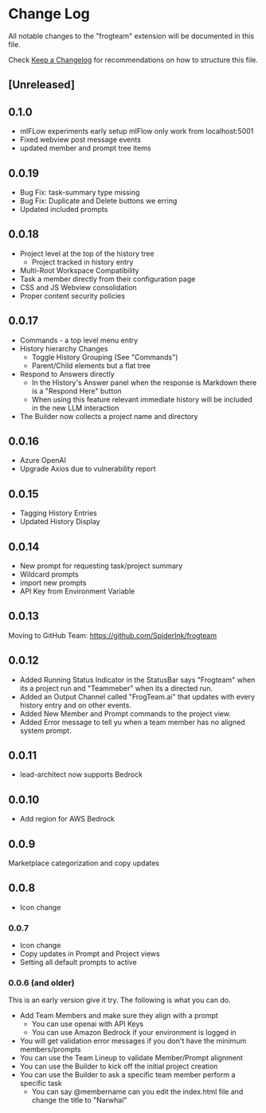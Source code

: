 # Change Log

All notable changes to the "frogteam" extension will be documented in this file.

Check [Keep a Changelog](http://keepachangelog.com/) for recommendations on how to structure this file.

## [Unreleased]

## 0.1.0
- mlFLow experiments early setup mlFlow only work from localhost:5001
- Fixed webview post message events
- updated member and prompt tree items

## 0.0.19
- Bug Fix: task-summary type missing
- Bug Fix: Duplicate and Delete buttons we erring
- Updated included prompts

## 0.0.18
- Project level at the top of the history tree
    - Project tracked in history entry
- Multi-Root Workspace Compatibility
- Task a member directly from their configuration page
- CSS and JS Webview consolidation
- Proper content security policies

## 0.0.17
- Commands - a top level menu entry
- History hierarchy Changes 
    - Toggle History Grouping (See "Commands")
    - Parent/Child elements but a flat tree
- Respond to Answers directly
    - In the History's Answer panel when the response is Markdown there is a "Respond Here" button
    - When using this feature relevant immediate history will be included in the new LLM interaction
- The Builder now collects a project name and directory

## 0.0.16
- Azure OpenAI  
- Upgrade Axios due to vulnerability report

## 0.0.15
- Tagging History Entries
- Updated History Display

## 0.0.14
- New prompt for requesting task/project summary
- Wildcard prompts
- import new prompts
- API Key from Environment Variable

## 0.0.13
Moving to GitHub Team: https://github.com/SpiderInk/frogteam

## 0.0.12
- Added Running Status Indicator in the StatusBar says "Frogteam" when its a project run and "Teammeber" when its a directed run.
- Added an Output Channel called "FrogTeam.ai" that updates with every history entry and on other events.
- Added New Member and Prompt commands to the project view.
- Added Error message to tell yu when a team member has no aligned system prompt.
## 0.0.11
- lead-architect now supports Bedrock

## 0.0.10
- Add region for AWS Bedrock

## 0.0.9
Marketplace categorization and copy updates

## 0.0.8
- Icon change

### 0.0.7
- Icon change
- Copy updates in Prompt and Project views
- Setting all default prompts to active

### 0.0.6 (and older)
This is an early version give it try. The following is what you can do.
- Add Team Members and make sure they align with a prompt
    - You can use openai with API Keys
    - You can use Amazon Bedrock if your environment is logged in
- You will get validation error messages if you don't have the minimum members/prompts
- You can use the Team Lineup to validate Member/Prompt alignment
- You can use the Builder to kick off the initial project creation
- You can use the Builder to ask a specific team member perform a specific task
    - You can say @membername can you edit the index.html file and change the title to "Narwhal"